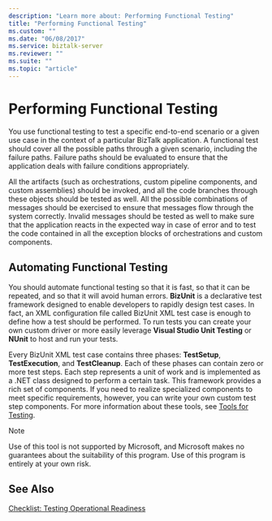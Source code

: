```yaml
---
description: "Learn more about: Performing Functional Testing"
title: "Performing Functional Testing"
ms.custom: ""
ms.date: "06/08/2017"
ms.service: biztalk-server
ms.reviewer: ""
ms.suite: ""
ms.topic: "article"
---
```

# Performing Functional Testing
You use functional testing to test a specific end-to-end scenario or a given use case in the context of a particular BizTalk application. A functional test should cover all the possible paths through a given scenario, including the failure paths. Failure paths should be evaluated to ensure that the application deals with failure conditions appropriately.  
  
 All the artifacts (such as orchestrations, custom pipeline components, and custom assemblies) should be invoked, and all the code branches through these objects should be tested as well. All the possible combinations of messages should be exercised to ensure that messages flow through the system correctly. Invalid messages should be tested as well to make sure that the application reacts in the expected way in case of error and to test the code contained in all the exception blocks of orchestrations and custom components.  
  
## Automating Functional Testing  
 You should automate functional testing so that it is fast, so that it can be repeated, and so that it will avoid human errors. **BizUnit** is a declarative test framework designed to enable developers to rapidly design test cases. In fact, an XML configuration file called BizUnit XML test case is enough to define how a test should be performed. To run tests you can create your own custom driver or more easily leverage **Visual Studio Unit Testing** or **NUnit** to host and run your tests.  
  
 Every BizUnit XML test case contains three phases: **TestSetup**, **TestExecution**, and **TestCleanup**. Each of these phases can contain zero or more test steps. Each step represents a unit of work and is implemented as a .NET class designed to perform a certain task. This framework provides a rich set of components. If you need to realize specialized components to meet specific requirements, however, you can write your own custom test step components. For more information about these tools, see [Tools for Testing](~/technical-guides/tools-for-testing.md).  
  
> [!NOTE]  
>  Use of this tool is not supported by Microsoft, and Microsoft makes no guarantees about the suitability of this program. Use of this program is entirely at your own risk.  
  
## See Also  
 [Checklist: Testing Operational Readiness](../technical-guides/checklist-testing-operational-readiness.md)

